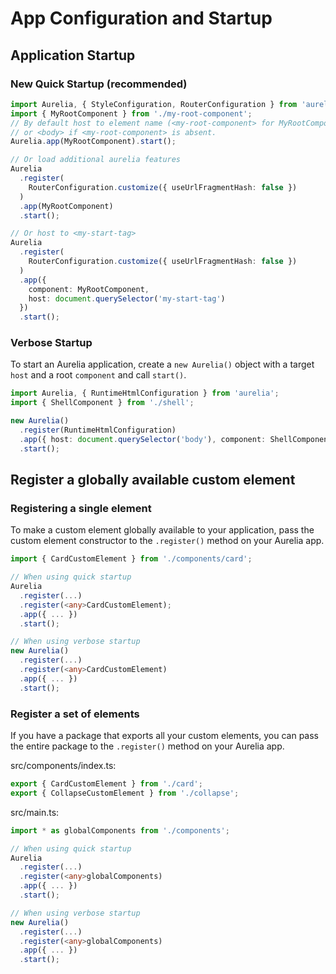 # App Configuration and Startup

## Application Startup

### New Quick Startup \(recommended\)

```typescript
import Aurelia, { StyleConfiguration, RouterConfiguration } from 'aurelia';
import { MyRootComponent } from './my-root-component';
// By default host to element name (<my-root-component> for MyRootComponent),
// or <body> if <my-root-component> is absent.
Aurelia.app(MyRootComponent).start();

// Or load additional aurelia features
Aurelia
  .register(
    RouterConfiguration.customize({ useUrlFragmentHash: false })
  )
  .app(MyRootComponent)
  .start();

// Or host to <my-start-tag>
Aurelia
  .register(
    RouterConfiguration.customize({ useUrlFragmentHash: false })
  )
  .app({
    component: MyRootComponent,
    host: document.querySelector('my-start-tag')
  })
  .start();
```

### Verbose Startup

To start an Aurelia application, create a `new Aurelia()` object with a target `host` and a root `component` and call `start()`.

```typescript
import Aurelia, { RuntimeHtmlConfiguration } from 'aurelia';
import { ShellComponent } from './shell';

new Aurelia()
  .register(RuntimeHtmlConfiguration)
  .app({ host: document.querySelector('body'), component: ShellComponent })
  .start();
```

## Register a globally available custom element

### Registering a single element

To make a custom element globally available to your application, pass the custom element constructor to the `.register()` method on your Aurelia app.

```typescript
import { CardCustomElement } from './components/card';

// When using quick startup
Aurelia
  .register(...)
  .register(<any>CardCustomElement);
  .app({ ... })
  .start();

// When using verbose startup
new Aurelia()
  .register(...)
  .register(<any>CardCustomElement)
  .app({ ... })
  .start();
```

### Register a set of elements

If you have a package that exports all your custom elements, you can pass the entire package to the `.register()` method on your Aurelia app.

src/components/index.ts:

```typescript
export { CardCustomElement } from './card';
export { CollapseCustomElement } from './collapse';
```

src/main.ts:

```typescript
import * as globalComponents from './components';

// When using quick startup
Aurelia
  .register(...)
  .register(<any>globalComponents)
  .app({ ... })
  .start();

// When using verbose startup
new Aurelia()
  .register(...)
  .register(<any>globalComponents)
  .app({ ... })
  .start();
```

